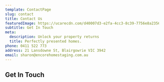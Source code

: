 ```yaml
---
template: ContactPage
slug: contact
title: Contact Us
featuredImage: https://ucarecdn.com/d40007d3-e2fa-4cc3-8c39-7756e8a2356e/-/crop/391x402/625,535/-/preview/
subtitle: Get In Touch
meta:
  description: Unlock your property returns
  title: Perfectly presented homes.
phone: 0411 522 773
address: 21 Lansdowne St, Blairgowrie VIC 3942
email: sharon@encorehomestaging.com.au
---
```

## Get In Touch